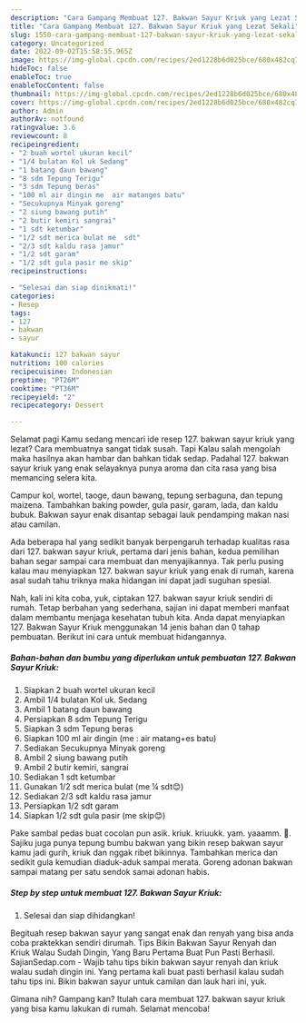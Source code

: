 ```yaml
---
description: "Cara Gampang Membuat 127. Bakwan Sayur Kriuk yang Lezat Sekali"
title: "Cara Gampang Membuat 127. Bakwan Sayur Kriuk yang Lezat Sekali"
slug: 1550-cara-gampang-membuat-127-bakwan-sayur-kriuk-yang-lezat-sekali
category: Uncategorized
date: 2022-09-02T15:58:55.965Z
image: https://img-global.cpcdn.com/recipes/2ed1228b6d025bce/680x482cq70/127-bakwan-sayur-kriuk-foto-resep-utama.jpg
hideToc: false
enableToc: true
enableTocContent: false
thumbnail: https://img-global.cpcdn.com/recipes/2ed1228b6d025bce/680x482cq70/127-bakwan-sayur-kriuk-foto-resep-utama.jpg
cover: https://img-global.cpcdn.com/recipes/2ed1228b6d025bce/680x482cq70/127-bakwan-sayur-kriuk-foto-resep-utama.jpg
author: Admin
authorAv: notfound
ratingvalue: 3.6
reviewcount: 8
recipeingredient:
- "2 buah wortel ukuran kecil"
- "1/4 bulatan Kol uk Sedang"
- "1 batang daun bawang"
- "8 sdm Tepung Terigu"
- "3 sdm Tepung beras"
- "100 ml air dingin me  air matanges batu"
- "Secukupnya Minyak goreng"
- "2 siung bawang putih"
- "2 butir kemiri sangrai"
- "1 sdt ketumbar"
- "1/2 sdt merica bulat me  sdt"
- "2/3 sdt kaldu rasa jamur"
- "1/2 sdt garam"
- "1/2 sdt gula pasir me skip"
recipeinstructions:

- "Selesai dan siap dinikmati!"
categories:
- Resep
tags:
- 127
- bakwan
- sayur

katakunci: 127 bakwan sayur 
nutrition: 100 calories
recipecuisine: Indonesian
preptime: "PT26M"
cooktime: "PT36M"
recipeyield: "2"
recipecategory: Dessert

---
```



Selamat pagi Kamu sedang mencari ide resep 127. bakwan sayur kriuk yang lezat? Cara membuatnya sangat tidak susah. Tapi Kalau salah mengolah maka hasilnya akan hambar dan bahkan tidak sedap. Padahal 127. bakwan sayur kriuk yang enak selayaknya punya aroma dan cita rasa yang bisa memancing selera kita.


Campur kol, wortel, taoge, daun bawang, tepung serbaguna, dan tepung maizena. Tambahkan baking powder, gula pasir, garam, lada, dan kaldu bubuk. Bakwan sayur enak disantap sebagai lauk pendamping makan nasi atau camilan.

Ada beberapa hal yang sedikit banyak berpengaruh terhadap kualitas rasa dari 127. bakwan sayur kriuk, pertama dari jenis bahan, kedua pemilihan bahan segar sampai cara membuat dan menyajikannya. Tak perlu pusing kalau mau menyiapkan 127. bakwan sayur kriuk yang enak di rumah, karena asal sudah tahu triknya maka hidangan ini dapat jadi suguhan spesial.


Nah, kali ini kita coba, yuk, ciptakan 127. bakwan sayur kriuk sendiri di rumah. Tetap berbahan yang sederhana, sajian ini dapat memberi manfaat dalam membantu menjaga kesehatan tubuh kita. Anda dapat menyiapkan 127. Bakwan Sayur Kriuk menggunakan 14 jenis bahan dan 0 tahap pembuatan. Berikut ini cara untuk membuat hidangannya.

<!--inarticleads1-->

##### Bahan-bahan dan bumbu yang diperlukan untuk pembuatan 127. Bakwan Sayur Kriuk:

1. Siapkan 2 buah wortel ukuran kecil
1. Ambil 1/4 bulatan Kol uk. Sedang
1. Ambil 1 batang daun bawang
1. Persiapkan 8 sdm Tepung Terigu
1. Siapkan 3 sdm Tepung beras
1. Siapkan 100 ml air dingin (me : air matang+es batu)
1. Sediakan Secukupnya Minyak goreng
1. Ambil 2 siung bawang putih
1. Ambil 2 butir kemiri, sangrai
1. Sediakan 1 sdt ketumbar
1. Gunakan 1/2 sdt merica bulat (me ¼ sdt😊)
1. Sediakan 2/3 sdt kaldu rasa jamur
1. Persiapkan 1/2 sdt garam
1. Siapkan 1/2 sdt gula pasir (me skip😊)


Pake sambal pedas buat cocolan pun asik. kriuk. kriuukk. yam. yaaamm. 🤤. Sajiku juga punya tepung bumbu bakwan yang bikin resep bakwan sayur kamu jadi gurih, kriuk dan nggak ribet bikinnya. Tambahkan merica dan sedikit gula kemudian diaduk-aduk sampai merata. Goreng adonan bakwan sampai matang per satu sendok samai adonan habis. 

<!--inarticleads2-->

##### Step by step untuk membuat 127. Bakwan Sayur Kriuk:


1. Selesai dan siap dihidangkan!

Begituah resep bakwan sayur yang sangat enak dan renyah yang bisa anda coba praktekkan sendiri dirumah. Tips Bikin Bakwan Sayur Renyah dan Kriuk Walau Sudah Dingin, Yang Baru Pertama Buat Pun Pasti Berhasil. SajianSedap.com - Wajib tahu tips bikin bakwan sayur renyah dan kriuk walau sudah dingin ini. Yang pertama kali buat pasti berhasil kalau sudah tahu tips ini. Bikin bakwan sayur untuk camilan dan lauk hari ini, yuk. 

Gimana nih? Gampang kan? Itulah cara membuat 127. bakwan sayur kriuk yang bisa kamu lakukan di rumah. Selamat mencoba!
